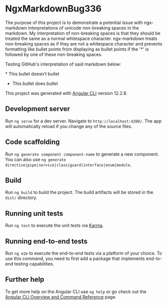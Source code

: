 # NgxMarkdownBug336

The purpose of this project is to demonstrate a potential issue with ngx-markdown interpretations of unicode non-breaking spaces in the markdown.
My interpretation of non-breaking spaces is that they should be treated the same as a normal whitespace character. ngx-markdown treats non-breaking
spaces as if they are not a whitespace character and prevents formatting like bullet points from displaying as bullet points if the '*' is
followed by one of these non-breaking spaces.

Testing GitHub's interpretation of said markdown below:

* This bullet doesn't bullet
* This bullet does bullet

This project was generated with [Angular CLI](https://github.com/angular/angular-cli) version 12.2.8.

## Development server

Run `ng serve` for a dev server. Navigate to `http://localhost:4200/`. The app will automatically reload if you change any of the source files.

## Code scaffolding

Run `ng generate component component-name` to generate a new component. You can also use `ng generate directive|pipe|service|class|guard|interface|enum|module`.

## Build

Run `ng build` to build the project. The build artifacts will be stored in the `dist/` directory.

## Running unit tests

Run `ng test` to execute the unit tests via [Karma](https://karma-runner.github.io).

## Running end-to-end tests

Run `ng e2e` to execute the end-to-end tests via a platform of your choice. To use this command, you need to first add a package that implements end-to-end testing capabilities.

## Further help

To get more help on the Angular CLI use `ng help` or go check out the [Angular CLI Overview and Command Reference](https://angular.io/cli) page.
